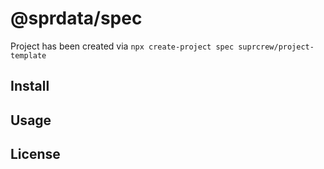 # @sprdata/spec

Project has been created via `npx create-project spec suprcrew/project-template`

## Install

## Usage

## License
